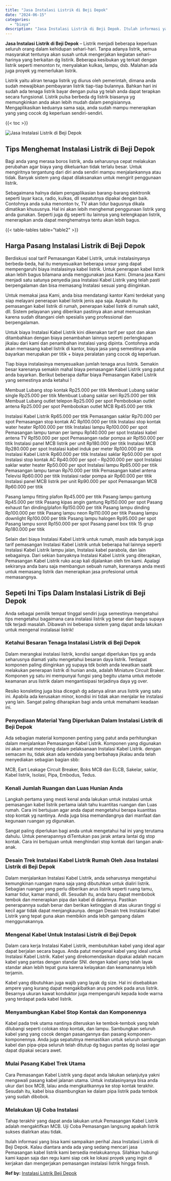 ```yaml
---
title: "Jasa Instalasi Listrik di Beji Depok"
date: "2024-06-15"
categories: 
  - "biaya"
description: "Jasa Instalasi Listrik di Beji Depok. Itulah informasi yang bisa kami sampaikan perihal Jasa Instalasi Listrik di Beji Depok. Kalau diantara anda ada yang se..."
---
```


**Jasa Instalasi Listrik di Beji Depok** – Listrik menjadi beberapa keperluan seluruh orang dalam kehidupan sehari-hari. Tanpa adanya listrik, semua masyarakat tentunya akan susah untuk mengerjakan kegiatan sehari-harinya yang berkaitan dg listirik. Beberapa kesibukan yg terkait dengan listrik seperti menonton tv, menyalakan kulkas, lampu, dsb. Malahan ada juga proyek yg memerlukan listrik.

Listrik yaitu aliran tenaga listrik yg diurus oleh pemerintah, dimana anda sudah mewajibkan pembayaran listrik tiap-tiap bulannya. Bahkan hari ini sudah ada tenaga listrik bayar dengan pulsa yg telah anda dapat terapkan secara fungsional. Listrik pulsa berbeda dg listrik biasanya yg memungkinkan anda akan lebih mudah dalam pengisiannya. Mengaplikasikan keduanya sama saja, anda sudah mampu menerapkan yang yang cocok dg keperluan sendiri-sendiri.

{{< toc >}}

![Jasa Instalasi Listrik di Beji Depok](/images/instalasi-listrik-murah07.png)

## Tips Menghemat Instalasi Listrik di Beji Depok

Bagi anda yang merasa boros listrik, anda seharusnya cepat melakukan perubahan agar biaya yang dikeluarkan tidak terlalu besar. Untuk mengiritnya tergantung dari diri anda sendiri mampu menjalankannya atau tidak. Banyak sistem yang dapat dilaksanakan untuk mengirit penggunaan listrik.

Sebagaimana halnya dalam pengaplikasian barang-barang elektronik seperti layar kaca, radio, kulkas, dll sepatutnya dipakai dengan baik. Contohnya anda suka menonton tv, TV akan tidur bagusnya dikala dimatikan khususnya. Hal ini akan lebih menghemat penggunaan listrik yang anda gunakan. Seperti juga dg seperti itu lainnya yang kelengkapan listrik, menerapkan anda dapat menghematnya tentu akan lebih bagus.

{{< table-tables table="table2" >}}

## Harga Pasang Instalasi Listrik di Beji Depok

Berdiskusi soal tarif Pemasangan Kabel Listrik, untuk instalasinyanya berbeda-beda, hal itu menyesuaikan beberapa unsur yang dapat mempengaruhi biaya instalasinya kabel listrik. Untuk penerapan kabel listrik akan lebih bagus bilamana anda menggunakan jasa Kami. Dimana jasa Kami menjadi satu satunya penyedia jasa Instalasi Kabel Listrik yang telah pasti berpengalaman dan bisa memasang Instalasi sesuai yang diinginkan.

Untuk memakai jasa Kami, anda bisa mendatangi kantor Kami terdekat yang siap melayani penerapan kabel listrik jenis apa saja. Apakah itu pemasangan kabel listrik di rumah, penerapan kabel listrik di rumah sakit, dll. Sistem pelayanan yang diberikan pastinya akan amat memuaskan karena sudah ditangani oleh spesialis yang professional dan berpengalaman.

Untuk biaya Instalasi Kabel Listrik kini dikenakan tarif per spot dan akan ditambahkan dengan biaya penambahan lainnya seperti perlengkapan jikalau dari kami dan penambahan instalasi yang dipinta. Contohnya anda akan memasang kabel listrik di kantor, biaya jasa yang semestinya anda bayarkan merupakan per titik + biaya peralatan yang cocok dg keperluan.

Tiap biaya instalasinya menyesuaikan jumlah tenaga arus listrik. Semakin besar karenanya semakin mahal biaya pemasangan Kabel Listrik yang patut anda bayarkan. Berikut beberapa daftar biaya Pemasangan Kabel Listrik yang semestinya anda ketahui !

Membuat Lubang stop kontak Rp25.000 per titik Membuat Lubang saklar single Rp25.000 per titik Membuat Lubang saklar seri Rp25.000 per titik Membuat Lubang outlet telepon Rp25.000 per spot Pembobokan outlet antena Rp25.000 per spot Pembobokan outlet MCB Rp45.000 per titik

Instalasi Kabel Listrik Rp65.000 per titik Pemasangan saklar Rp70.000 per spot Pemasangan stop kontak AC Rp100.000 per titik Instalasi stop kontak water heater Rp100.000 per titik Instalasi lampu Rp100.000 per spot Pemasangan lampu taman per lampu Rp140.000 per spot Instalasi kabel antena TV Rp150.000 per spot Pemasangan radar pompa air Rp150.000 per titik Instalasi panel MCB listrik per unit Rp180.000 per titik Instalasi MCB Rp280.000 per spot Instalasi kabel induk per meter Rp100.000 per titik Instalasi Kabel Listrik Rp60.000 per titik Instalasi saklar Rp50.000 per spot Instalasi stop kontak AC Rp40.000 per spot – Rp200.000 per spot Instalasi saklar water heater Rp50.000 per spot Instalasi lampu Rp65.000 per titik Pemasangan lampu taman Rp70.000 per titik Pemasangan kabel antena Televisi Rp60.000 per titik Instalasi radar pompa air Rp60.000 per titik Instalasi panel MCB listrik per unit Rp90.000 per spot Pemasangan MCB Rp60.000 per titik

Pasang lampu fitting plafon Rp45.000 per titik Pasang lampu gantung Rp45.000 per titik Pasang kipas angin gantung Rp150.000 per spot Pasang exhaust fan dinding/plafon Rp150.000 per titik Pasang lampu dinding Rp100.000 per titik Pasang lampu neon Rp110.000 per titik Pasang lampu downlight Rp100.000 per titik Pasang lampu halogen Rp95.000 per spot Pasang lampu sorot Rp150.000 per spot Pasang panel box titik 15 grup Rp180.000 per titik

Selain dari biaya Instalasi Kabel Listrik untuk rumah, masih ada banyak juga tarif pemasangan Instalasi Kabel Listrik untuk beberapa hal lainnya seperti Instalasi Kabel Listrik lampu jalan, Instalasi kabel parabola, dan lain sebagainya. Dari sekian banyaknya Instalasi Kabel Listrik yang diterapkan, Pemasangan Kabel Listrik ruko acap kali dijalankan oleh tim kami. Apalagi sekiranya anda baru saja membangun sebuah rumah, karenanya anda mesti untuk memasang listrik dan menerapkan jasa profesional untuk memasangnya.

## Sepeti Ini Tips Dalam Instalasi Listrik di Beji Depok


Anda sebagai pemilik tempat tinggal sendiri juga semestinya mengetahui tips mengetahui bagaimana cara instalasi listrik yg benar dan bagus supaya tdk terjadi masalah. Dibawah ini beberapa sistem yang dapat anda lakukan untuk mengenal instalasai listrik!

### Ketahui Besaran Tenaga Instalasi Listrik di Beji Depok

Dalam merangkai instalasi listrik, kondisi sangat diperlukan tips yg anda seharusnya diamati yaitu mengetahui besaran daya listrik. Terdapat komponen paling diinginkan yg supaya tdk boleh anda lewatkan saatk melakukan penerapan listrik di hunian anda, adalah Miniature Circuit Braker. Komponen yg satu ini mempunyai fungsi yang begitu utama untuk metode keamanan arus listrik dalam mengantisipasi terjadinya daya yg over.

Resiko konsleting juga bisa dicegah dg adanya aliran arus listrik yang satu ini. Apabila ada kerusakan minor, kondisi ini tidak akan menjalar ke instalasi yang lain. Sangat paling diharapkan bagi anda untuk memahami keadaan ini.

### Penyediaan Material Yang Diperlukan Dalam Instalasi Listrik di Beji Depok

Ada sebagian material komponen penting yang patut anda perhitungkan dalam menjalankan Pemasangan Kabel Listrik. Komponen yang digunakan ini akan amat menolong dalam pelaksanaan Instalasi Kabel Listrik. dengan semacam itu, tidak akan ada kendala yang berbahaya jikalau anda telah menyediakan sebagian bagian sbb:

MCB, Eart Leakage Circuit Breaker, Boks MCB dan ELCB, Sakelar, saklar, Kabel listrik, Isolasi, Pipa, Embodus, Tedus.

### Kenali Jumlah Ruangan dan Luas Hunian Anda

Langkah pertama yang mesti kenal anda lakukan untuk instalasi untuk pemasangan kabel listrik pertama ialah tahu kuantitas ruangan dan Luas rumah. Cara ini bertujuan agar anda dapat mengetahui berapa kuantitas stop kontak yg nantinya. Anda juga bisa memandangnya dari manfaat dan kegunaan ruangan yg digunakan.

Sangat paling diperlukan bagi anda untuk mengetahui hal ini yang terutama dahulu. Untuk penerapannya diTentukan pas jarak antara lantai dg stop kontak. Cara ini bertujuan untuk menghindari stop kontak dari tangan anak-anak.

### Desain Trek Instalasi Kabel Listrik Rumah Oleh Jasa Instalasi Listrik di Beji Depok

Dalam menjalankan Instalasi Kabel Listrik, anda seharusnya mengetahui kemungkinan ruangan mana saja yang dibutuhkan untuk dialiri listrik. Sebagian ruangan yang perlu diberikan arus listrik seperti ruang tamu, kamar tidur, kamar mandi, dll. Sesudah itu, anda baru dapat membobok tembok dan menerapkan pipa dan kabel di dalamnya. Pastikan penerapannya sudah benar dan berikan ketinggian di atas ukuran tinggi si kecil agar tidak dapat menjangkaunya. dengan Desain trek Instalasi Kabel Listrik yang tepat guna akan membikin anda lebih gampang dalam menggunakannya.

### Mengenal Kabel Untuk Instalasi Listrik di Beji Depok

Dalam cara kerja Instalasi Kabel Listrik, membutuhkan kabel yang ideal agar dapat berjalan secara bagus. Anda patut mengenal kabel yang ideal untuk Instalasi Kabel Listrik. Kabel yang direkomendasikan dipakai adalah macam kabel yang pantas dengan standar SNI. dengan kabel yang telah layak standar akan lebih tepat guna karena kelayakan dan keamanannya lebih terjamin.

Kabel yang dibutuhkan juga wajib yang layak dg size. Hal ini disebabkan ampere yang kurang dapat mengakibatkan arus pendek pada arus listrik. Besarnya ukuran kawat konduktor juga mempengaruhi kepada kode warna yang terdapat pada kabel listrik.

### Menyambungkan Kabel Stop Kontak dan Komponennya

Kabel pada trek utama nantinya diteruskan ke tembok-tembok yang telah dilubangi seperti colokan stop kontak, dan lampu. Sambungkan seluruh kabel yang yang cocok dengan pasangannya dan pasang komponen-komponennya. Anda juga sepatutnya memastikan untuk seluruh sambungan kabel dan pipa-pipa seluruh telah ditutup dg bagus pantas dg isolasi agar dapat dipakai secara awet.

### Mulai Pasang Kabel Trek Utama

Cara Pemasangan Kabel Listrik yang dapat anda lakukan selanjutya yakni mengawali pasang kabel jalanan utama. Untuk instalasinyanya bisa anda ukur dari box MCB, lalau anda mengkaitkannya ke stop kontak terakhir. Sesudah itu, kabel bisa disambungkan ke dalam pipa listrik pada tembok yang sudah dibobok.

### Melakukan Uji Coba Instalasi

Tahap terakhir yang dapat anda lakukan untuk Pemasangan Kabel Listrik adalah mengaktifkan MCB. Uji Coba Pemasangan langsung apakah listrik sukses dialirkan atau tidak.

Itulah informasi yang bisa kami sampaikan perihal Jasa Instalasi Listrik di Beji Depok. Kalau diantara anda ada yang sedang mencari jasa Pemasangan kabel listrik kami bersedia melakukannya. Silahkan hubungi kami kapan saja dan regu kami siap cek ke lokasi proyek yang ingin di kerjakan dan mengerjakan pemasangan instalasi listrik hingga finish.

**Ref by:** [Instalasi Listrik Beji Depok](https://id.wikipedia.org/wiki/Instalasi)
